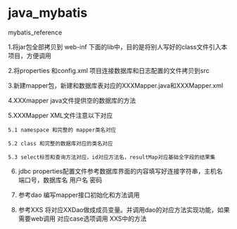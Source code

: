 # java_mybatis
mybatis_reference


1.将jar包全部拷贝到 web-inf 下面的lib中，目的是将别人写好的class文件引入本项目，方便调用

2.将properties 和config.xml 项目连接数据库和日志配置的文件拷贝到src

3.新建mapper包，新建和数据库表对应的XXXMapper.java和XXXMapper.xml

4.XXXmapper java文件提供空的数据库的方法

5.XXXMapper XML文件注意以下对应

    5.1 namespace 和完整的 mapper类名对应
    
    5.2 class 和完整的数据库对应的类名对应
    
    5.3 select标签和查询方法对应，id对应方法名，resultMap对应基础全字段的结果集

6. jdbc properties配置文件参考数据库界面的内容填写好连接字符串，主机名 端口号，数据库名 用户名 密码

7. 参考dao 编写mapper接口初始化和方法调用

8. 参考XXS 将对应XXDao做成成员变量。并调用dao的对应方法实现功能，如果需要web调用
对应case选项调用 XXS中的方法
